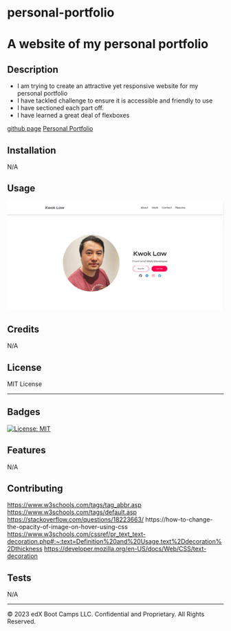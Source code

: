 # personal-portfolio
# A website of my personal portfolio

## Description 

- I am trying to create an attractive yet responsive website for my personal portfolio
- I have tackled challenge to ensure it is accessible and friendly to use
- I have sectioned each part off.
- I have learned a great deal of flexboxes

[github page](https://github.com/Digita1Panda/personal-portfolio)
[Personal Portfolio](https://digita1panda.github.io/personal-portfolio/)


## Installation

N/A


## Usage 

![Webpage](./images/screenshot.png)

## Credits

N/A


## License

MIT License


---

## Badges


[![License: MIT](https://img.shields.io/badge/License-MIT-yellow.svg)](https://opensource.org/licenses/MIT)




## Features

N/A

## Contributing

https://www.w3schools.com/tags/tag_abbr.asp
https://www.w3schools.com/tags/default.asp 
https://stackoverflow.com/questions/18223663/
https://how-to-change-the-opacity-of-image-on-hover-using-css
https://www.w3schools.com/cssref/pr_text_text-decoration.php#:~:text=Definition%20and%20Usage,text%2Ddecoration%2Dthickness
https://developer.mozilla.org/en-US/docs/Web/CSS/text-decoration



## Tests

N/A

---

© 2023 edX Boot Camps LLC. Confidential and Proprietary. All Rights Reserved.
